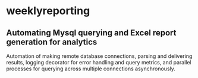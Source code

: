 # weeklyreporting
## Automating Mysql querying and Excel report generation for analytics

Automation of making remote database connections, parsing and delivering results, logging decorator for error handling and query metrics, and parallel processes for querying across multiple connections asynchronously.
